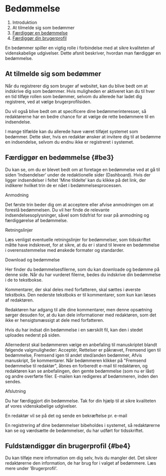 # Bedømmelse

1. Introduktion
2. At tilmelde sig som bedømmer
3. [Færdiggør en bedømmelse](/be3)
4. [Færdiggør din brugerprofil](/be4)

En bedømmer spiller en vigtig rolle i forbindelse med at sikre kvaliteten af videnskabelige udgivelser. Dette afsnit beskriver, hvordan man færdiggør en bedømmelse.

## At tilmelde sig som bedømmer

Når du registrerer dig som bruger af websitet, kan du blive bedt om at indskrive dig som bedømmer. Hvis muligheden er aktiveret kan du til hver en tid tilføje rollen som bedømmer, selvom du allerede har ladet dig registrere, ved at vælge brugerprofilsiden.

Du vil også blive bedt om at specificere dine bedømmerinteresser, så redaktørerne har en bedre chance for at vælge de rette bedømmere til en indsendelse.

I mange tilfælde kan du allerede have været tilføjet systemet som bedømmer. Dette sker, hvis en redaktør ønsker at invitere dig til at bedømme en indsendelse, selvom du endnu ikke er registreret i systemet.

## Færdiggør en bedømmelse {#be3}

Du kan se, om du er blevet bedt om at foretage en bedømmelse ved at gå til siden ’Indsendelser’ under de redaktionelle sider \(Dashboard\). Hvis der ligger indsendelser i feltet ’Mine tildelte’ kan du klikke på det link, der indikerer hvilket trin de er nået i bedømmelsesprocessen.

Anmodning

Det første trin beder dig om at acceptere eller afvise anmodningen om at forestå bedømmelsen. Du vil her finde de relevante indsendelsesoplysninger, såvel som tidsfrist for svar på anmodning og færdiggørelse af bedømmelse.

Retningslinjer

Læs venligst eventuelle retningslinjer for bedømmelser, som tidsskriftet måtte have indskrevet, for at sikre, at du er i stand til levere en bedømmelse i overensstemmelse med ønskede formater og standarder.

Download og bedømmelse

Her finder du bedømmelsesfilerne, som du kan downloade og bedømme på denne side. Når du har vurderet filerne, bedes du indskrive din bedømmelse i de to tekstbokse.

Kommentarer, der skal deles med forfatteren, skal sættes i øverste tekstboks. Den nederste tekstboks er til kommentarer, som kun kan læses af redaktøren.

Redaktøren har adgang til alle dine kommentarer, men denne opsætning sørger desuden for, at du kan dele informationer med redaktøren, som det ikke er hensigtsmæssigt at dele med forfatteren.

Hvis du har indsat din bedømmelse i en særskilt fil, kan den i stedet uploades nederst på siden.

Allernederst skal bedømmeren vælge en anbefaling til manuskriptet blandt følgende valgmuligheder: Acceptér, Rettelser er påkrævet, Fremsend igen til bedømmelse, Fremsend igen til andet sted/anden bedømmer, Afvis manuskript, Se kommentarer. Når bedømmeren klikker på "Fremsend bedømmelse til redaktør", åbnes en forberedt e-mail til redaktøren, og redaktøren kan se anbefalingen, den gemte bedømmelse \(som nu er låst\) og andre overførte filer. E-mailen kan redigeres af bedømmeren, inden den sendes.

Afslutning

Du har færdiggjort din bedømmelse. Tak for din hjælp til at sikre kvaliteten af vores videnskabelige udgivelser.

En redaktør vil se på det og sende en bekræftelse pr. e-mail

En registrering af dine bedømmelser bibeholdes i systemet, så redaktørerne kan se og værdsætte de bedømmelser, du har udført for tidsskriftet.

## Fuldstændiggør din brugerprofil {#be4}

Du kan tilføje mere information om dig selv, hvis du mangler det. Det sikrer redaktørerne den information, de har brug for i valget af bedømmere. Læs mere under ’Brugerprofil’.

